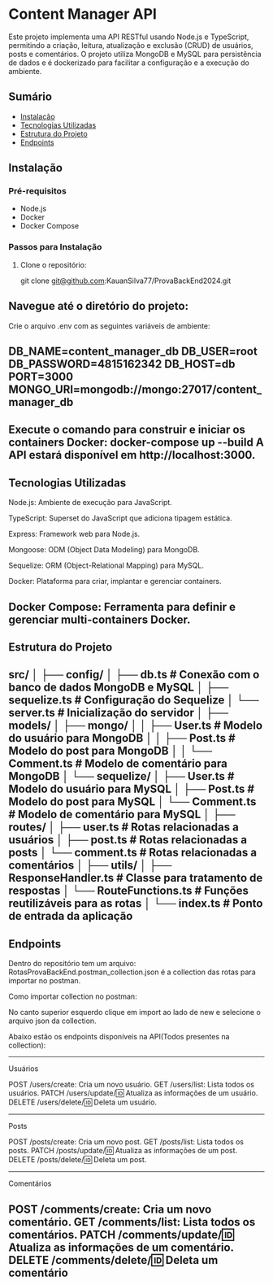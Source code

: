 # Content Manager API

Este projeto implementa uma API RESTful usando Node.js e TypeScript, permitindo a criação, leitura, atualização e exclusão (CRUD) de usuários, posts e comentários. O projeto utiliza MongoDB e MySQL para persistência de dados e é dockerizado para facilitar a configuração e a execução do ambiente.

## Sumário

- [Instalação](#instalação)
- [Tecnologias Utilizadas](#tecnologias-utilizadas)
- [Estrutura do Projeto](#estrutura-do-projeto)
- [Endpoints](#endpoints)

## Instalação

### Pré-requisitos

- Node.js
- Docker
- Docker Compose

### Passos para Instalação

1. Clone o repositório:

   git clone git@github.com:KauanSilva77/ProvaBackEnd2024.git

Navegue até o diretório do projeto:
-----------------------------------------------------------------------------------
Crie o arquivo .env com as seguintes variáveis de ambiente:

DB_NAME=content_manager_db
DB_USER=root
DB_PASSWORD=4815162342
DB_HOST=db
PORT=3000
MONGO_URI=mongodb://mongo:27017/content_manager_db
------------------------------------------------------------------------------------

Execute o comando para construir e iniciar os containers Docker: docker-compose up --build
A API estará disponível em http://localhost:3000.
------------------------------------------------------------------------------------

## Tecnologias Utilizadas

Node.js: Ambiente de execução para JavaScript.

TypeScript: Superset do JavaScript que adiciona tipagem estática.

Express: Framework web para Node.js.

Mongoose: ODM (Object Data Modeling) para MongoDB.

Sequelize: ORM (Object-Relational Mapping) para MySQL.

Docker: Plataforma para criar, implantar e gerenciar containers.

Docker Compose: Ferramenta para definir e gerenciar multi-containers Docker.
------------------------------------------------------------------------------------

## Estrutura do Projeto

src/
│
├── config/
│   ├── db.ts             # Conexão com o banco de dados MongoDB e MySQL
│   ├── sequelize.ts      # Configuração do Sequelize
│   └── server.ts         # Inicialização do servidor
│
├── models/
│   ├── mongo/
│   │   ├── User.ts       # Modelo do usuário para MongoDB
│   │   ├── Post.ts       # Modelo do post para MongoDB
│   │   └── Comment.ts    # Modelo de comentário para MongoDB
│   └── sequelize/
│       ├── User.ts       # Modelo do usuário para MySQL
│       ├── Post.ts       # Modelo do post para MySQL
│       └── Comment.ts    # Modelo de comentário para MySQL
│
├── routes/
│   ├── user.ts           # Rotas relacionadas a usuários
│   ├── post.ts           # Rotas relacionadas a posts
│   └── comment.ts        # Rotas relacionadas a comentários
│
├── utils/
│   ├── ResponseHandler.ts  # Classe para tratamento de respostas
│   └── RouteFunctions.ts   # Funções reutilizáveis para as rotas
│
└── index.ts              # Ponto de entrada da aplicação
------------------------------------------------------------------------------------

## Endpoints

Dentro do repositório tem um arquivo: RotasProvaBackEnd.postman_collection.json é a collection das rotas para importar no postman.

Como importar collection no postman:

No canto superior esquerdo clique em import ao lado de new e selecione o arquivo json da collection. 

Abaixo estão os endpoints disponíveis na API(Todos presentes na collection):

------------------------------------------------------------------------------------
Usuários

POST /users/create: Cria um novo usuário.
GET /users/list: Lista todos os usuários.
PATCH /users/update/:id: Atualiza as informações de um usuário.
DELETE /users/delete/:id: Deleta um usuário.

------------------------------------------------------------------------------------
Posts

POST /posts/create: Cria um novo post.
GET /posts/list: Lista todos os posts.
PATCH /posts/update/:id: Atualiza as informações de um post.
DELETE /posts/delete/:id: Deleta um post.

------------------------------------------------------------------------------------
Comentários

POST /comments/create: Cria um novo comentário.
GET /comments/list: Lista todos os comentários.
PATCH /comments/update/:id: Atualiza as informações de um comentário.
DELETE /comments/delete/:id: Deleta um comentário
------------------------------------------------------------------------------------
